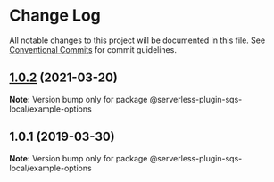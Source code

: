 # Change Log

All notable changes to this project will be documented in this file.
See [Conventional Commits](https://conventionalcommits.org) for commit guidelines.

## [1.0.2](https://github.com/kobanyan/serverless-plugin-sqs-local/compare/@serverless-plugin-sqs-local/example-options@1.0.1...@serverless-plugin-sqs-local/example-options@1.0.2) (2021-03-20)

**Note:** Version bump only for package @serverless-plugin-sqs-local/example-options





## 1.0.1 (2019-03-30)

**Note:** Version bump only for package @serverless-plugin-sqs-local/example-options
